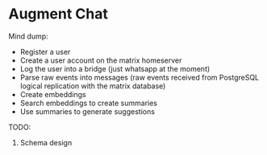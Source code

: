 # Augment Chat

Mind dump:
- Register a user
- Create a user account on the matrix homeserver
- Log the user into a bridge (just whatsapp at the moment)
- Parse raw events into messages (raw events received from PostgreSQL logical replication with the matrix database)
- Create embeddings
- Search embeddings to create summaries
- Use summaries to generate suggestions

TODO:
1. Schema design